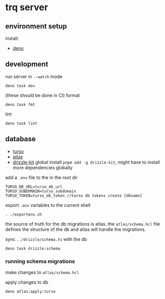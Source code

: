 # trq server

## environment setup

install:
- [deno](https://deno.land/manual@v1.36.2/getting_started/installation)

## development

run server in `--watch` mode
```
deno task dev
```

(these should be done in CI)
format
```
deno task fmt
```

lint
```
deno task lint
```

## database

- [turso](https://docs.turso.tech/reference/turso-cli)
- [atlas](https://atlasgo.io/getting-started/)
- [drizzle-kit](https://docs.turso.tech/reference/turso-cli) global install
  `pnpm add -g drizzle-kit`, might have to install more dependencies globally

add a `.env` file to the in the root dir
```
TURSO_DB_URL=turso_db_url
TURSO_SUBDOMAIN=turso_subdomain
TURSO_TOKEN=turso_db_token //turso db tokens create [dbname]
```

export `.env` variables to the current shell
```
. ./exportenv.sh
```

the source of truth for the db migrations is atlas. the `atlas/schema.hcl` file
defines the structure of the db and atlas will handle the migrations.

sync `../drizzle/schema.ts` with the db
```
deno task drizzle:schema
```

### running schema migrations

make changes to `atlas/schema.hcl`

apply changes to db
```
deno atlas:apply:turso
```
